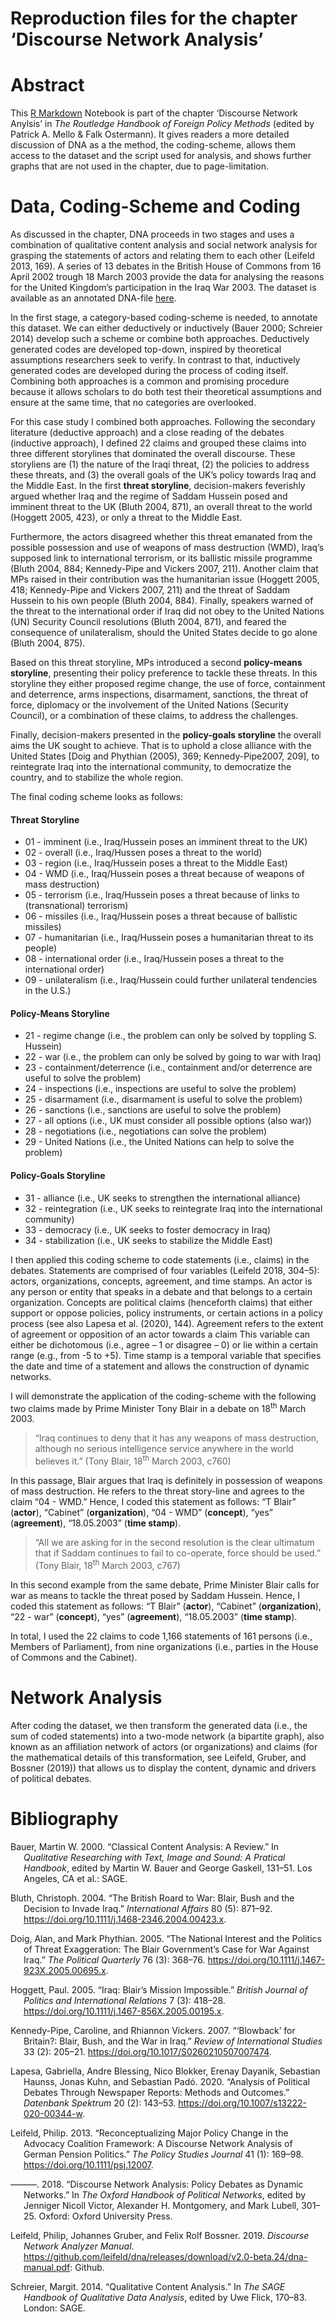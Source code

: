 Reproduction files for the chapter ‘Discourse Network Analysis’
================



# Abstract

This [R Markdown](http://rmarkdown.rstudio.com) Notebook is part of the
chapter ‘Discourse Network Anylsis’ in *The Routledge Handbook of
Foreign Policy Methods* (edited by Patrick A. Mello & Falk Ostermann).
It gives readers a more detailed discussion of DNA as a the method, the
coding-scheme, allows them access to the dataset and the script used for
analysis, and shows further graphs that are not used in the chapter, due
to page-limitation.

# Data, Coding-Scheme and Coding

As discussed in the chapter, DNA proceeds in two stages and uses a
combination of qualitative content analysis and social network analysis
for grasping the statements of actors and relating them to each other
(Leifeld 2013, 169). A series of 13 debates in the British House of
Commons from 16 April 2002 trough 18 March 2003 provide the data for
analysing the reasons for the United Kingdom’s participation in the Iraq
War 2003. The dataset is available as an annotated DNA-file
[here](https://github.com/franzeder/dna-example/blob/main/dna_example_UKIraqWar2003.dna).

In the first stage, a category-based coding-scheme is needed, to
annotate this dataset. We can either deductively or inductively (Bauer
2000; Schreier 2014) develop such a scheme or combine both approaches.
Deductively generated codes are developed top-down, inspired by
theoretical assumptions researchers seek to verify. In contrast to that,
inductively generated codes are developed during the process of coding
itself. Combining both approaches is a common and promising procedure
because it allows scholars to do both test their theoretical assumptions
and ensure at the same time, that no categories are overlooked.

For this case study I combined both approaches. Following the secondary
literature (deductive approach) and a close reading of the debates
(inductive approach), I defined 22 claims and grouped these claims into
three different storylines that dominated the overall discourse. These
storyliens are (1) the nature of the Iraqi threat, (2) the policies to
address these threats, and (3) the overall goals of the UK’s policy
towards Iraq and the Middle East. In the first **threat storyline**,
decision-makers feverishly argued whether Iraq and the regime of Saddam
Hussein posed and imminent threat to the UK (Bluth 2004, 871), an
overall threat to the world (Hoggett 2005, 423), or only a threat to the
Middle East.

Furthermore, the actors disagreed whether this threat emanated from the
possible possession and use of weapons of mass destruction (WMD), Iraq’s
supposed link to international terrorism, or its ballistic missile
programme (Bluth 2004, 884; Kennedy-Pipe and Vickers 2007, 211). Another
claim that MPs raised in their contribution was the humanitarian issue
(Hoggett 2005, 418; Kennedy-Pipe and Vickers 2007, 211) and the threat
of Saddam Hussein to his own people (Bluth 2004, 884). Finally, speakers
warned of the threat to the international order if Iraq did not obey to
the United Nations (UN) Security Council resolutions (Bluth 2004, 871),
and feared the consequence of unilateralism, should the United States
decide to go alone (Bluth 2004, 875).

Based on this threat storyline, MPs introduced a second **policy-means
storyline**, presenting their policy preference to tackle these threats.
In this storyline they either proposed regime change, the use of force,
containment and deterrence, arms inspections, disarmament, sanctions,
the threat of force, diplomacy or the involvement of the United Nations
(Security Council), or a combination of these claims, to address the
challenges.

Finally, decision-makers presented in the **policy-goals storyline** the
overall aims the UK sought to achieve. That is to uphold a close
alliance with the United States \[Doig and Phythian (2005), 369;
Kennedy-Pipe2007, 209\], to reintegrate Iraq into the international
community, to democratize the country, and to stabilize the whole
region.

The final coding scheme looks as follows:

#### Threat Storyline

-   01 - imminent (i.e., Iraq/Hussein poses an imminent threat to the
    UK)
-   02 - overall (i.e., Iraq/Hussen poses a threat to the world)
-   03 - region (i.e., Iraq/Hussein poses a threat to the Middle East)
-   04 - WMD (i.e., Iraq/Hussein poses a threat because of weapons of
    mass destruction)
-   05 - terrorism (i.e., Iraq/Hussein poses a threat because of links
    to (transnational) terrorism)
-   06 - missiles (i.e., Iraq/Hussein poses a threat because of
    ballistic missiles)
-   07 - humanitarian (i.e., Iraq/Hussein poses a humanitarian threat to
    its people)
-   08 - international order (i.e., Iraq/Hussein poses a threat to the
    international order)
-   09 - unilateralism (i.e., Iraq/Hussein could further unilateral
    tendencies in the U.S.)

#### Policy-Means Storyline

-   21 - regime change (i.e., the problem can only be solved by
    toppling S. Hussein)
-   22 - war (i.e., the problem can only be solved by going to war with
    Iraq)
-   23 - containment/deterrence (i.e., containment and/or deterrence are
    useful to solve the problem)
-   24 - inspections (i.e., inspections are useful to solve the problem)
-   25 - disarmament (i.e., disarmament is useful to solve the problem)
-   26 - sanctions (i.e., sanctions are useful to solve the problem)
-   27 - all options (i.e., UK must consider all possible options (also
    war))
-   28 - negotiations (i.e., negotiations can solve the problem)
-   29 - United Nations (i.e., the United Nations can help to solve the
    problem)

#### Policy-Goals Storyline

-   31 - alliance (i.e., UK seeks to strengthen the international
    alliance)
-   32 - reintegration (i.e., UK seeks to reintegrate Iraq into the
    international community)
-   33 - democracy (i.e., UK seeks to foster democracy in Iraq)
-   34 - stabilization (i.e., UK seeks to stabilize the Middle East)

I then applied this coding scheme to code statements (i.e., claims) in
the debates. Statements are comprised of four variables (Leifeld 2018,
304–5): actors, organizations, concepts, agreement, and time stamps. An
actor is any person or entity that speaks in a debate and that belongs
to a certain organization. Concepts are political claims (henceforth
claims) that either support or oppose policies, policy instruments, or
certain actions in a policy process (see also Lapesa et al. (2020),
144). Agreement refers to the extent of agreement or opposition of an
actor towards a claim This variable can either be dichotomous (i.e.,
agree – 1 or disagree – 0) or lie within a certain range (e.g., from -5
to +5). Time stamp is a temporal variable that specifies the date and
time of a statement and allows the construction of dynamic networks.

I will demonstrate the application of the coding-scheme with the
following two claims made by Prime Minister Tony Blair in a debate on
18<sup>th</sup> March 2003.

> “Iraq continues to deny that it has any weapons of mass destruction,
> although no serious intelligence service anywhere in the world
> believes it.” (Tony Blair, 18<sup>th</sup> March 2003, c760)

In this passage, Blair argues that Iraq is definitely in possession of
weapons of mass destruction. He refers to the threat story-line and
agrees to the claim “04 - WMD.” Hence, I coded this statement as
follows: “T Blair” (**actor**), “Cabinet” (**organization**), “04 - WMD”
(**concept**), “yes” (**agreement**), “18.05.2003” (**time stamp**).

> “All we are asking for in the second resolution is the clear ultimatum
> that if Saddam continues to fail to co-operate, force should be used.”
> (Tony Blair, 18<sup>th</sup> March 2003, c767)

In this second example from the same debate, Prime Minister Blair calls
for war as means to tackle the threat posed by Saddam Hussein. Hence, I
coded this statement as follows: “T Blair” (**actor**), “Cabinet”
(**organization**), “22 - war” (**concept**), “yes” (**agreement**),
“18.05.2003” (**time stamp**).

In total, I used the 22 claims to code 1,166 statements of 161 persons
(i.e., Members of Parliament), from nine organizations (i.e., parties in
the House of Commons and the Cabinet).

# Network Analysis

After coding the dataset, we then transform the generated data (i.e.,
the sum of coded statements) into a two-mode network (a bipartite
graph), also known as an affiliation network of actors (or
organizations) and claims (for the mathematical details of this
transformation, see Leifeld, Gruber, and Bossner (2019)) that allows us
to display the content, dynamic and drivers of political debates.

# Bibliography

<div id="refs" class="references csl-bib-body hanging-indent">

<div id="ref-Bauer2000" class="csl-entry">

Bauer, Martin W. 2000. “Classical Content Analysis: A Review.” In
*Qualitative Researching with Text, Image and Sound: A Pratical
Handbook*, edited by Martin W. Bauer and George Gaskell, 131–51. Los
Angeles, CA et al.: SAGE.

</div>

<div id="ref-Bluth2004" class="csl-entry">

Bluth, Christoph. 2004. “The British Roard to War: Blair, Bush and the
Decision to Invade Iraq.” *International Affairs* 80 (5): 871–92.
<https://doi.org/10.1111/j.1468-2346.2004.00423.x>.

</div>

<div id="ref-Doig2005" class="csl-entry">

Doig, Alan, and Mark Phythian. 2005. “The National Interest and the
Politics of Threat Exaggeration: The Blair Government’s Case for War
Against Iraq.” *The Political Quarterly* 76 (3): 368–76.
<https://doi.org/10.1111/j.1467-923X.2005.00695.x>.

</div>

<div id="ref-Hoggett2005" class="csl-entry">

Hoggett, Paul. 2005. “Iraq: Blair’s Mission Impossible.” *British
Journal of Politics and International Relations* 7 (3): 418–28.
<https://doi.org/10.1111/j.1467-856X.2005.00195.x>.

</div>

<div id="ref-Kennedy-Pipe2007" class="csl-entry">

Kennedy-Pipe, Caroline, and Rhiannon Vickers. 2007. “‘Blowback’ for
Britain?: Blair, Bush, and the War in Iraq.” *Review of International
Studies* 33 (2): 205–21. <https://doi.org/10.1017/S0260210507007474>.

</div>

<div id="ref-Lapesa2020" class="csl-entry">

Lapesa, Gabriella, Andre Blessing, Nico Blokker, Erenay Dayanik,
Sebastian Haunss, Jonas Kuhn, and Sebastian Padó. 2020. “Analysis of
Political Debates Through Newspaper Reports: Methods and Outcomes.”
*Datenbank Spektrum* 20 (2): 143–53.
<https://doi.org/10.1007/s13222-020-00344-w>.

</div>

<div id="ref-Leifeld2013" class="csl-entry">

Leifeld, Philip. 2013. “Reconceptualizing Major Policy Change in the
Advocacy Coalition Framework: A Discourse Network Analysis of German
Pension Politics.” *The Policy Studies Journal* 41 (1): 169–98.
<https://doi.org/10.1111/psj.12007>.

</div>

<div id="ref-Leifeld2018" class="csl-entry">

———. 2018. “Discourse Network Analysis: Policy Debates as Dynamic
Networks.” In *The Oxford Handbook of Political Networks*, edited by
Jenniger Nicoll Victor, Alexander H. Montgomery, and Mark Lubell,
301–25. Oxford: Oxford University Press.

</div>

<div id="ref-Leifeld2019" class="csl-entry">

Leifeld, Philip, Johannes Gruber, and Felix Rolf Bossner. 2019.
*Discourse Network Analyzer Manual*.
<https://github.com/leifeld/dna/releases/download/v2.0-beta.24/dna-manual.pdf>:
Github.

</div>

<div id="ref-Schreier2014" class="csl-entry">

Schreier, Margit. 2014. “Qualitative Content Analysis.” In *The SAGE
Handbook of Qualitative Data Analysis*, edited by Uwe Flick, 170–83.
London: SAGE.

</div>

</div>
